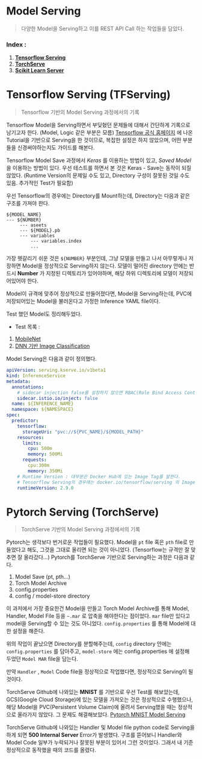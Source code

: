 # Model Serving
> 다양한 Model을 Serving하고 이를 REST API Call 하는 작업들을 담았다.

### Index :
1. [__Tensorflow Serving__](#tfserving)
2. [__TorchServe__](#torchserve)
3. [__Scikit Learn Server__](#sklearn_server)

# Tensorflow Serving (TFServing) <a name="tfserving" />
> Tensorflow 기반의 Model Serving 과정에서의 기록

Tensorflow Model을 Serving하면서 부딪혔던 문제들에 대해서 간단하게 기록으로 남기고자 한다. (Model, Logic 같은 부분은 모름) [Tensorflow 공식 홈페이지]() 에 나온 Tutorial을 기반으로 Serving을 한 것이므로, 복잡한 설정은 하지 않았으며, 어떤 부분들을 신경써야하는지도 가이드를 해본다.

Tensorflow Model Save 과정에서 _Keras_ 를 이용하는 방법이 있고, _Saved Model_ 을 이용하는 방법이 있다. 우선 테스트를 하면서 본 것은 Keras - Save는 동작이 되질 않았다. (Runtime Version의 문제일 수도 있고, Directory 구성이 잘못된 것일 수도 있음. 추가적인 Test가 필요함)

우선 Tensorflow의 경우에는 Directory를 Mount하는데, Directory는 다음과 같은 구조를 가져야 한다.

```
${MODEL_NAME}
--- ${NUMBER}
     --- aseets
     --- ${MODEL}.pb
     --- variables
         --- variables.index
         ...
```

가장 헷갈리기 쉬운 것은 ```${NUMBER}``` 부분인데, 그냥 모델을 만들고 나서 아무렇게나 저장하면 Model을 정상적으로 Serving하지 않는다. 모델이 떨어진 directory 안에는 반드시 __Number__ 가 지정된 디렉토리가 있어야하며, 해당 하위 디렉토리에 모델이 저장되어있어야 한다.

Model이 규격에 맞추어 정상적으로 만들어졌다면, Model을 Serving하는데, PVC에 저장되어있는 Model을 불러온다고 가정한 Inference YAML file이다.

Test 했던 Model도 정리해두었다.

- Test 목록 :

1. [MobileNet](https://github.com/JeonDongcheol/StudyMyWork/tree/main/KServe/Model%20Serving/MobileNet)
2. [DNN 기반 Image Classification](https://github.com/JeonDongcheol/StudyMyWork/tree/main/KServe/Model%20Serving/DNN_Image_Classification)

Model Serving은 다음과 같이 정의했다.

```yaml
apiVersion: serving.kserve.io/v1beta1
kind: InferenceService
metadata:
  annotations:
    # sidecar injection false를 설정하지 않으면 RBAC(Role Bind Access Control) Error가 발생한다.
    sidecar.istio.io/inject: false
  name: ${INFERENCE_NAME}
  namespace: ${NAMESPACE}
spec:
  predictor:
    tensorflow:
      storageUri: "pvc://${PVC_NAME}/${MODEL_PATH}"
    resources:
      limits:
        cpu: 500m
        memory: 500Mi
      requests:
        cpu:300m
        memory: 350Mi
    # Runtime Version : 대부분은 Docker Hub에 있는 Image Tag를 말한다.
    # Tensorflow Serving의 경우에는 docker.io/tensorflow/serving 의 Image를 가져온다.
    runtimeVersion: 2.9.0
```


# Pytorch Serving (TorchServe) <a name="torchserve" />
> TorchServe 기반의 Model Serving 과정에서의 기록

Pytorch는 생각보다 번거로운 작업들이 필요했다. Model을 ```pt``` file 혹은 ```pth``` file로 만들었다고 해도, 그것을 그대로 올리면 되는 것이 아니었다. (Tensorflow는 규격만 잘 맞추면 잘 올라갔다...) Pytorch를 TorchServe 기반으로 Serving하는 과정은 다음과 같다.

1. Model Save (pt, pth...)
2. Torch Model Archive
3. config.properties
4. config / model-store directory

이 과저에서 가장 중요한건 Model을 만들고 Torch Model Archive를 통해 Model, Handler, Model File 등을 ```~.mar``` 로 압축을 해야한다는 점이었다. ```mar``` file만 있다고 model을 Serving할 수 있는 것도 아니었다. ```config.properties``` 를 통해 Model에 대한 설정을 해준다.

위의 작업이 끝났으면 Directory를 분할해주는데, ```config``` directory 안에는 ```config.properties``` 를 담아주고, ```model-store``` 에는 config.properties 에 설정해 두었던 ```Model MAR``` file을 담는다.

만약 ```Handler``` , ```Model``` Code file을 정상적으로 작업했다면, 정상적으로 Serving이 될 것이다.

TorchServe Github에 나와있는 __MNIST__ 를 기반으로 우선 Test를 해보았는데, GCS(Google Cloud Storage)에 있는 모델을 가져오는 것은 정상적으로 수행했으나, 해당 Model을 PVC(Persistent Volume Claim)에 올려서 Serving했을 때는 정상적으로 올라가지 않았다. 그 문제도 해결해보았다. [Pytorch MNIST Model Serving](https://github.com/JeonDongcheol/StudyMyWork/tree/main/KServe/Model%20Serving/MNIST)

TorchServe Github에 나와있는 Handler 및 Model file python code로 Serving을 하게 되면 __500 Internal Server__ Error가 발생했다. 구조를 뜯어보니 Handler와 Model Code 일부가 누락되거나 잘못된 부분이 있어서 그런 것이었다. 그래서 내 기준 정상적으로 동작했을 때의 코드를 올렸다.
